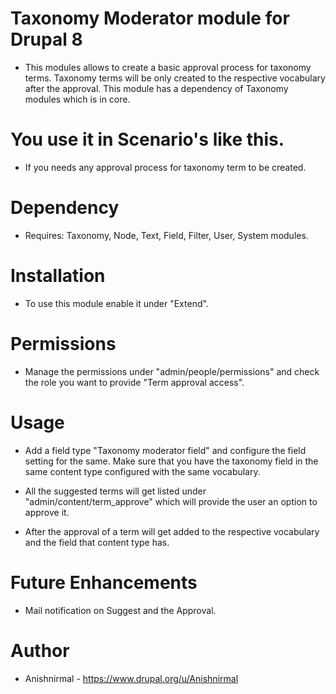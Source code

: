 # Taxonomy Moderator module for Drupal 8

 * This modules allows to create a basic approval process for taxonomy terms.
 Taxonomy terms will be only created to the respective vocabulary after the
 approval. This module has a dependency of Taxonomy modules which is in core.

# You use it in Scenario's like this.

 * If you needs any approval process for taxonomy term to be created.

# Dependency

 * Requires: Taxonomy, Node, Text, Field, Filter, User, System modules.

# Installation

 * To use this module enable it under "Extend".

# Permissions

 * Manage the permissions under "admin/people/permissions" and check the role
 you want to provide "Term approval access".

# Usage

 * Add a field type "Taxonomy moderator field" and configure the field setting
 for the same. Make sure that you have the taxonomy field in the same content 
 type configured with the same vocabulary.

 * All the suggested terms will get listed under "admin/content/term_approve"
 which will provide the user an option to approve it.

 * After the approval of a term will get added to the respective vocabulary and
 the field that content type has.

# Future Enhancements

 * Mail notification on Suggest and the Approval.

# Author

 * Anishnirmal - https://www.drupal.org/u/Anishnirmal
